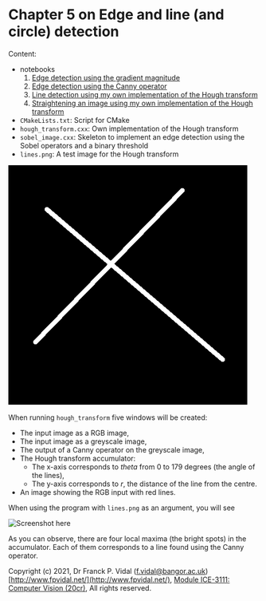# Chapter 5 on Edge and line (and circle) detection

Content:

- notebooks
    1. [Edge detection using the gradient magnitude](notebooks/Edge-detection-using-gradient-magnitude.ipynb)
    2. [Edge detection using the Canny operator](notebooks/Edge-detection-using-canny.ipynb)
    3. [Line detection using my own implementation of the Hough transform](notebooks/3-line-detection-using-hough-transform.ipynb)
    4. [Straightening an image using my own implementation of the Hough transform](notebooks/4-straighten-image-using-hough-transform.ipynb)
- `CMakeLists.txt`: Script for CMake
- `hough_transform.cxx`: Own implementation of the Hough transform
- `sobel_image.cxx`: Skeleton to implement an edge detection using the Sobel operators and a binary threshold
- `lines.png`: A test image for the Hough transform

![`lines.png` here](img/lines.png)

When running `hough_transform` five windows will be created:

- The input image as a RGB image,
- The input image as a greyscale image,
- The output of a Canny operator on the greyscale image,
- The Hough transform accumulator:
    - The x-axis corresponds to *theta* from 0 to 179 degrees (the angle of the lines),
    - The y-axis corresponds to *r*, the distance of the line from the centre.
- An image showing the RGB input with red lines.

When using the program with
 `lines.png` as an argument, you will see

![Screenshot here](img/hough_screenshot.png)

As you can observe, there are four local maxima (the bright spots) in the accumulator. Each of them corresponds to a line found using the Canny operator.

Copyright (c) 2021, Dr Franck P. Vidal (f.vidal@bangor.ac.uk) [http://www.fpvidal.net/](http://www.fpvidal.net/), [Module ICE-3111:
Computer Vision (20cr)](https://www.bangor.ac.uk/computer-science-and-electronic-engineering/undergraduate-modules/ICE-3111), All rights reserved.
